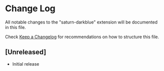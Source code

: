 # Change Log

All notable changes to the "saturn-darkblue" extension will be documented in this file.

Check [Keep a Changelog](http://keepachangelog.com/) for recommendations on how to structure this file.

## [Unreleased]

- Initial release
